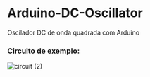 # Arduino-DC-Oscillator
Oscilador DC de onda quadrada com Arduino

### Circuito de exemplo:
![circuit (2)](https://user-images.githubusercontent.com/67590378/192105294-359386f6-ff3c-4d70-a197-39c441b6baaf.png)
